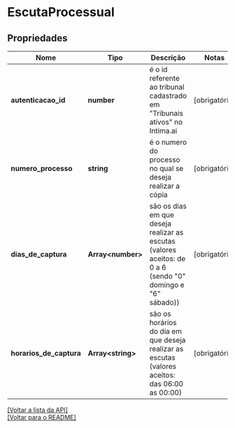 # EscutaProcessual

## Propriedades
Nome | Tipo | Descrição | Notas
------------ | ------------- | ------------- | -------------
**autenticacao_id** | **number** | é o id referente ao tribunal cadastrado em "Tribunais ativos" no Intima.ai | [obrigatório] 
**numero_processo** | **string** | é o numero do processo no qual se deseja realizar a cópia | [obrigatório] 
**dias_de_captura** | **Array\<number\>** | são os dias em que deseja realizar as escutas (valores aceitos: de 0 a 6 (sendo "0" domingo e "6" sábado)) | [obrigatório] 
**horarios_de_captura** | **Array\<string\>** | são os horários do dia em que deseja realizar as escutas (valores aceitos: das 06:00 as 00:00) | [obrigatório] 

[[Voltar a lista da API]](../../../README.md#Documentação-para-os-Endpoints-da-API)    
[[Voltar para o README]](../../../README.md#Intima.ai---SDK-NodeJS)
